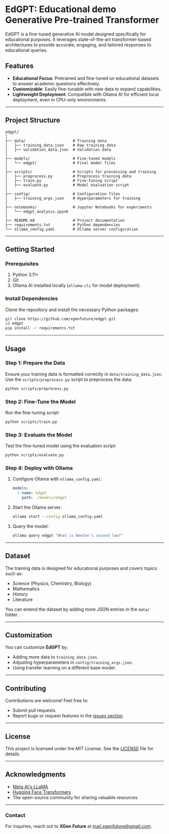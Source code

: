 
# **EdGPT: Educational demo Generative Pre-trained Transformer**

EdGPT is a fine-tuned generative AI model designed specifically for educational purposes. It leverages state-of-the-art transformer-based architectures to provide accurate, engaging, and tailored responses to educational queries.

## **Features**
- **Educational Focus**: Pretrained and fine-tuned on educational datasets to answer academic questions effectively.
- **Customizable**: Easily fine-tunable with new data to expand capabilities.
- **Lightweight Deployment**: Compatible with Ollama AI for efficient local deployment, even in CPU-only environments.

---

## **Project Structure**

```plaintext
edgpt/
│
├── data/                     # Training data
│   ├── training_data.json    # Raw training data
│   ├── validation_data.json  # Validation data
│
├── models/                   # Fine-tuned models
│   └── edgpt/                # Final model files
│
├── scripts/                  # Scripts for processing and training
│   ├── preprocess.py         # Preprocess training data
│   ├── train.py              # Fine-tuning script
│   ├── evaluate.py           # Model evaluation script
│
├── config/                   # Configuration files
│   ├── training_args.json    # Hyperparameters for training
│
├── notebooks/                # Jupyter Notebooks for experiments
│   └── edgpt_analysis.ipynb
│
├── README.md                 # Project documentation
├── requirements.txt          # Python dependencies
└── ollama_config.yaml        # Ollama server configuration
```

---

## **Getting Started**

### **Prerequisites**
1. Python 3.11+
2. Git
3. Ollama AI installed locally (`ollama-cli` for model deployment).

### **Install Dependencies**
Clone the repository and install the necessary Python packages:
```bash
git clone https://github.com/xgenfuture/edgpt.git
cd edgpt
pip install -r requirements.txt
```

---

## **Usage**

### **Step 1: Prepare the Data**
Ensure your training data is formatted correctly in `data/training_data.json`. Use the `scripts/preprocess.py` script to preprocess the data:
```bash
python scripts/preprocess.py
```

### **Step 2: Fine-Tune the Model**
Run the fine-tuning script:
```bash
python scripts/train.py
```

### **Step 3: Evaluate the Model**
Test the fine-tuned model using the evaluation script:
```bash
python scripts/evaluate.py
```

### **Step 4: Deploy with Ollama**
1. Configure Ollama with `ollama_config.yaml`:
   ```yaml
   models:
     - name: edgpt
       path: ./models/edgpt
   ```

2. Start the Ollama server:
   ```bash
   ollama start --config ollama_config.yaml
   ```

3. Query the model:
   ```bash
   ollama query edgpt "What is Newton's second law?"
   ```

---

## **Dataset**
The training data is designed for educational purposes and covers topics such as:
- Science (Physics, Chemistry, Biology)
- Mathematics
- History
- Literature

You can extend the dataset by adding more JSON entries in the `data/` folder.

---

## **Customization**
You can customize **EdGPT** by:
- Adding more data to `training_data.json`.
- Adjusting hyperparameters in `config/training_args.json`.
- Using transfer learning on a different base model.

---

## **Contributing**
Contributions are welcome! Feel free to:
- Submit pull requests.
- Report bugs or request features in the [issues section](https://github.com/yourusername/edgpt/issues).

---

## **License**
This project is licensed under the MIT License. See the [LICENSE](LICENSE) file for details.

---

## **Acknowledgments**
- [Meta AI's LLaMA](https://ai.facebook.com/blog/large-language-model-llama-meta-ai/)
- [Hugging Face Transformers](https://huggingface.co/transformers/)
- The open-source community for sharing valuable resources.

---

### **Contact**
For inquiries, reach out to **XGen Future** at mail.xgenfuture@gmail.com.
